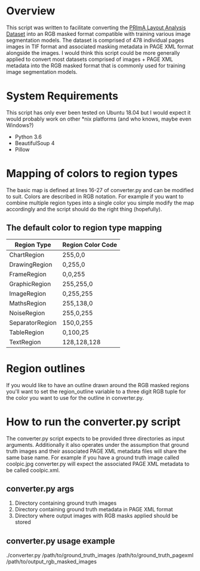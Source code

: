 # Overview
This script was written to facilitate converting the [PRImA Layout Analysis Dataset](https://www.primaresearch.org/datasets/Layout_Analysis) into an RGB masked format compatible with training various image segmentation models. The dataset is comprised of 478 individual pages images in TIF format and associated masking metadata in PAGE XML format alongside the images. I would think this script could be more generally applied to convert most datasets comprised of images + PAGE XML metadata into the RGB masked format that is commonly used for training image segmentation models.

# System Requirements
This script has only ever been tested on Ubuntu 18.04 but I would expect it would probably work on other *nix platforms (and who knows, maybe even Windows?)
* Python 3.6
* BeautifulSoup 4
* Pillow

# Mapping of colors to region types
The basic map is defined at lines 16-27 of converter.py and can be modified to suit. Colors are described in RGB notation. For example if you want to combine multiple region types into a single color you simple modify the map accordingly and the script should do the right thing (hopefully).

## The default color to region type mapping
| Region Type | Region Color Code |
|-------------|-------------------|
|ChartRegion|255,0,0|
|DrawingRegion|0,255,0|
|FrameRegion|0,0,255|
|GraphicRegion|255,255,0|
|ImageRegion|0,255,255|
|MathsRegion|255,138,0|
|NoiseRegion|255,0,255|
|SeparatorRegion|150,0,255|
|TableRegion|0,100,25|
|TextRegion|128,128,128|

# Region outlines
If you would like to have an outline drawn around the RGB masked regions you'll want to set the region_outline variable to a three digit RGB tuple for the color you want to use for the outline in converter.py.

# How to run the converter.py script
The converter.py script expects to be provided three directories as input arguments. Additionally it also operates under the assumption that ground truth images and their associated PAGE XML metadata files will share the same base name. For example if you have a ground truth image called coolpic.jpg converter.py will expect the associated PAGE XML metadata to be called coolpic.xml.

## converter.py args
1. Directory containing ground truth images
2. Directory containing ground truth metadata in PAGE XML format
3. Directory where output images with RGB masks applied should be stored

## converter.py usage example
./converter.py /path/to/ground_truth_images /path/to/ground_truth_pagexml /path/to/output_rgb_masked_images